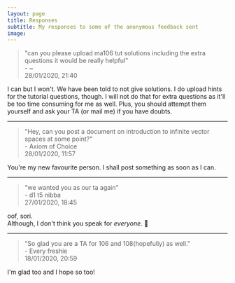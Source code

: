 ```yaml
---
layout: page
title: Responses
subtitle: My responses to some of the anonymous feedback sent
image:
---
```

> "can you please upload ma106 tut solutions including the extra questions it would be really helpful"  
> \- ~  
> 28/01/2020, 21:40

I can but I won't. We have been told to not give solutions. I do upload hints for the tutorial questions, though.
I will not do that for extra questions as it'll be too time consuming for me as well. Plus, you should attempt them yourself and ask your TA (or mail me) if you have doubts.

---

> "Hey, can you post a document on introduction to infinite vector spaces at some point?"  
> \- Axiom of Choice  
> 28/01/2020, 11:57

You're my new favourite person. I shall post something as soon as I can.

---
> "we wanted you as our ta again"  
> \- d1 t5 nibba  
> 27/01/2020, 18:45

oof, sori.  
Although, I don't think you speak for *everyone*. 👀

---

> "So glad you are a TA for 106 and 108(hopefully) as well."  
> \- Every freshie  
> 18/01/2020, 20:59

I'm glad too and I hope so too!